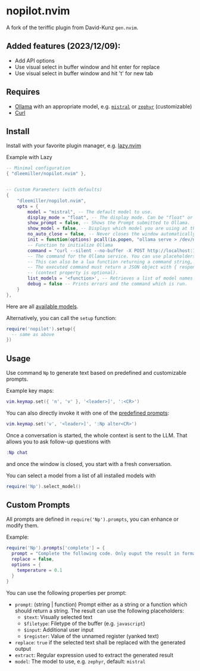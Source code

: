 # nopilot.nvim

A fork of the teriffic plugin from David-Kunz `gen.nvim`.

## Added features (2023/12/09):
- Add API options
- Use visual select in buffer window and hit enter for replace
- Use visual select in buffer window and hit 't' for new tab

## Requires

- [Ollama](https://ollama.ai/) with an appropriate model, e.g. [`mistral`](https://ollama.ai/library/mistral) or [`zephyr`](https://ollama.ai/library/zephyr) (customizable)
- [Curl](https://curl.se/)

## Install

Install with your favorite plugin manager, e.g. [lazy.nvim](https://github.com/folke/lazy.nvim)

Example with Lazy

```lua
-- Minimal configuration
{ "dleemiller/nopilot.nvim" },

```

```lua

-- Custom Parameters (with defaults)
{
    "dleemiller/nopilot.nvim",
    opts = {
        model = "mistral", -- The default model to use.
        display_mode = "float", -- The display mode. Can be "float" or "split".
        show_prompt = false, -- Shows the Prompt submitted to Ollama.
        show_model = false, -- Displays which model you are using at the beginning of your chat session.
        no_auto_close = false, -- Never closes the window automatically.
        init = function(options) pcall(io.popen, "ollama serve > /dev/null 2>&1 &") end,
        -- Function to initialize Ollama
        command = "curl --silent --no-buffer -X POST http://localhost:11434/api/generate -d $body",
        -- The command for the Ollama service. You can use placeholders $prompt, $model and $body (shellescaped).
        -- This can also be a lua function returning a command string, with options as the input parameter.
        -- The executed command must return a JSON object with { response, context }
        -- (context property is optional).
        list_models = '<function>', -- Retrieves a list of model names
        debug = false -- Prints errors and the command which is run.
    }
},
```

Here are all [available models](https://ollama.ai/library).

Alternatively, you can call the `setup` function:

```lua
require('nopilot').setup({
  -- same as above
})
```



## Usage

Use command `Np` to generate text based on predefined and customizable prompts.

Example key maps:

```lua
vim.keymap.set({ 'n', 'v' }, '<leader>]', ':<CR>')
```

You can also directly invoke it with one of the [predefined prompts](./lua/nopilot/prompts.lua):

```lua
vim.keymap.set('v', '<leader>]', ':Np alter<CR>')
```

Once a conversation is started, the whole context is sent to the LLM. That allows you to ask follow-up questions with

```lua
:Np chat
```

and once the window is closed, you start with a fresh conversation.

You can select a model from a list of all installed models with

```lua
require('Np').select_model()
```

## Custom Prompts

All prompts are defined in `require('Np').prompts`, you can enhance or modify them.

Example:
```lua
require('Np').prompts['complete'] = {
  prompt = "Complete the following code. Only ouput the result in format ```$filetype\n...\n```:\n```$filetype\n$text\n```",
  replace = false,
  options = {
    temperature = 0.1
  }
}
```

You can use the following properties per prompt:

- `prompt`: (string | function) Prompt either as a string or a function which should return a string. The result can use the following placeholders:
   - `$text`: Visually selected text
   - `$filetype`: Filetype of the buffer (e.g. `javascript`)
   - `$input`: Additional user input
   - `$register`: Value of the unnamed register (yanked text)
- `replace`: `true` if the selected text shall be replaced with the generated output
- `extract`: Regular expression used to extract the generated result
- `model`: The model to use, e.g. `zephyr`, default: `mistral`
